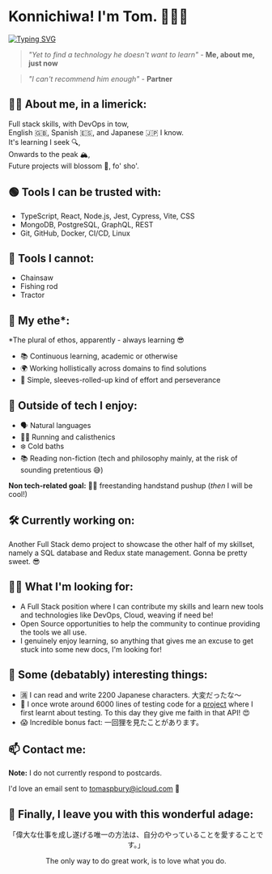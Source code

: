 # Konnichiwa! I'm Tom. 👋👨‍💻

[![Typing SVG](https://readme-typing-svg.demolab.com?font=Fira+Code&size=30&duration=2800&pause=1000&color=E10098&background=FFFFFF00&vCenter=true&random=false&width=653&height=60&lines=%E3%80%8C%E5%8D%98%E7%B4%94%E3%81%AB%E8%A8%80%E3%81%88%E3%81%B0%E3%80%81%E5%84%AA%E3%82%8C%E3%81%9F%E9%96%8B%E7%99%BA%E8%80%85+%E3%80%8D+-+%E5%8C%BF%E5%90%8D;%22A+brilliant+developer%22+-+Anonymous)](https://git.io/typing-svg)

> _"Yet to find a technology he doesn't want to learn"_ - **Me, about me, just now**

> _"I can't recommend him enough"_ - **Partner**

## 🙋‍♂️ About me, in a limerick:

Full stack skills, with DevOps in tow,  
English 🇬🇧, Spanish 🇪🇸, and Japanese 🇯🇵 I know.  
It's learning I seek 🔍,  
Onwards to the peak 🏔️,  
Future projects will blossom 🌸, fo' sho'.

## 🟢 Tools I can be trusted with:

- TypeScript, React, Node.js, Jest, Cypress, Vite, CSS
- MongoDB, PostgreSQL, GraphQL, REST
- Git, GitHub, Docker, CI/CD, Linux

## 🔴 Tools I cannot:

- Chainsaw
- Fishing rod
- Tractor

## 💭 My ethe\*:

\*The plural of ethos, apparently - always learning 😎

- 📚 Continuous learning, academic or otherwise
- 🌍 Working hollistically across domains to find solutions
- 💪 Simple, sleeves-rolled-up kind of effort and perseverance

## 🎨 Outside of tech I enjoy:

- 🗣️ Natural languages
- 🏃‍♂️ Running and calisthenics
- ❄️ Cold baths
- 📚 Reading non-fiction (tech and philosophy mainly, at the risk of sounding pretentious 😅)

**Non tech-related goal:** 🤸‍♂️ freestanding handstand pushup (_then_ I will be cool!)

## 🛠️ Currently working on:

Another Full Stack demo project to showcase the other half of my skillset, namely a SQL database and Redux state management. Gonna be pretty sweet. 😎

## 🕵️‍♂️ What I'm looking for:

- A Full Stack position where I can contribute my skills and learn new tools and technologies like DevOps, Cloud, weaving if need be!
- Open Source opportunities to help the community to continue providing the tools we all use.
- I genuinely enjoy learning, so anything that gives me an excuse to get stuck into some new docs, I'm looking for!

## 🤔 Some (debatably) interesting things:

- 🈵 I can read and write 2200 Japanese characters. 大変だったな〜
- 🧪 I once wrote around 6000 lines of testing code for a [project](https://github.com/Thomas-J-A/FakeMates/tree/main) where I first learnt about testing. To this day they give me faith in that API! 😍
- 😱 Incredible bonus fact: 一回狸を見たことがあります。

## 📫 Contact me:

**Note:** I do not currently respond to postcards.

I'd love an email sent to [tomaspbury@icloud.com](mailto:tomaspbury@icloud.com) 🥲

## 📜 Finally, I leave you with this wonderful adage:

<p align="center">「偉大な仕事を成し遂げる唯一の方法は、自分のやっていることを愛することです。」</p>

<p align="center">The only way to do great work, is to love what you do.</p>

